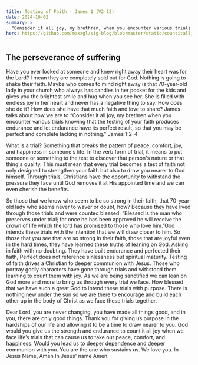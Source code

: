 ```yaml
---
title: Testing of Faith - James 1 (V2-12)
date: 2024-10-02
summary: >
  "Consider it all joy, my brethren, when you encounter various trials knowing that the testing of your faith produces endurance and let endurance have its perfect result, so that you may be perfect and completely lacking in nothing.” James 1:2-3
hero: https://github.com/maxxgl/sig-blog/blob/master/static/countitalljoy.png?raw=true
---
```


## The perseverance of suffering 

Have you ever looked at someone and knew right away their heart was for the Lord? I mean they are completely sold out for God. Nothing is going to shake their faith. Maybe who comes to mind right away is that 70-year-old lady in your church who always has candies in her pocket for the kids and gives you the brightest smile and hug when you see her. She is filled with endless joy in her heart and never has a negative thing to say. How does she do it? How does she have that much faith and love to share? James talks about how we are to “Consider it all joy, my brethren when you encounter various trials knowing that the testing of your faith produces endurance and let endurance have its perfect result, so that you may be perfect and complete lacking in nothing.” James 1:2-4

What is a trial? Something that breaks the pattern of peace, comfort, joy, and happiness in someone's life. In the verb form of trial, it means to put someone or something to the test to discover that person's nature or that thing's quality. This must mean that every trial becomes a test of faith not only designed to strengthen your faith but also to draw you nearer to God himself. Through trials, Christians have the opportunity to withstand the pressure they face until God removes it at His appointed time and we can even cherish the benefits.

So those that we know who seem to be so strong in their faith, that 70-year-old lady who seems never to waver or doubt, how? Because they have lived through those trials and were counted blessed. “Blessed is the man who preserves under trial; for once he has been approved he will receive the crown of life which the lord has promised to those who love him.”God intends these trials with the intention that we will draw closer to him. So those that you see that are so strong in their faith, those that are joyful even in the hard times, they have learned these truths of leaning on God. Asking in faith with no doubting. They have built endurance and perfected their faith, Perfect does not reference sinlessness but spiritual maturity. Testing of faith drives a Christian to deeper communion with Jesus. Those who portray godly characters have gone through trials and withstood them learning to count them with joy. As we are being sanctified we can lean on God more and more to bring us through every trial we face. How blessed that we have such a great God to intend these trials with purpose. There is nothing new under the sun so we are there to encourage and build each other up in the body of Christ as we face these trials together. 

Dear Lord, you are never changing, you have made all things good, and in you, there are only good things. Thank you for giving us purpose in the hardships of our life and allowing it to be a time to draw nearer to you. God would you give us the strength and endurance to count it all joy when we face life’s trials that can cause us to take our peace, comfort, and happiness. Would you lead us to deeper dependence and deeper communion with you. You are the one who sustains us. We love you. In Jesus Name, Amen 
In Jesus' name Amen.
